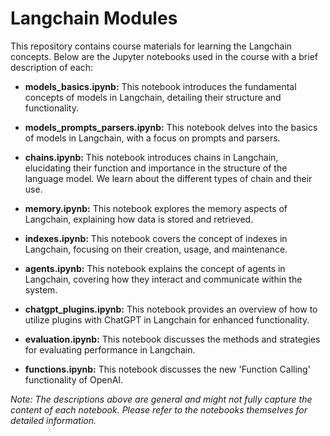 # Langchain Modules

This repository contains course materials for learning the Langchain concepts. Below are the Jupyter notebooks used in the course with a brief description of each:

- **models_basics.ipynb:** This notebook introduces the fundamental concepts of models in Langchain, detailing their structure and functionality.

- **models_prompts_parsers.ipynb:** This notebook delves into the basics of models in Langchain, with a focus on prompts and parsers.

- **chains.ipynb:** This notebook introduces chains in Langchain, elucidating their function and importance in the structure of the language model. We learn about the different types of chain and their use.

- **memory.ipynb:** This notebook explores the memory aspects of Langchain, explaining how data is stored and retrieved.

- **indexes.ipynb:** This notebook covers the concept of indexes in Langchain, focusing on their creation, usage, and maintenance.

- **agents.ipynb:** This notebook explains the concept of agents in Langchain, covering how they interact and communicate within the system.

- **chatgpt_plugins.ipynb:** This notebook provides an overview of how to utilize plugins with ChatGPT in Langchain for enhanced functionality.

- **evaluation.ipynb:** This notebook discusses the methods and strategies for evaluating performance in Langchain.

- **functions.ipynb:** This notebook discusses the new 'Function Calling' functionality of OpenAI.

_Note: The descriptions above are general and might not fully capture the content of each notebook. Please refer to the notebooks themselves for detailed information._
